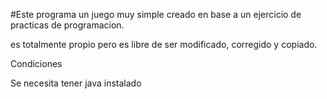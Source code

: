 #Este programa un juego muy simple creado en base a un ejercicio de practicas de programacion.

es totalmente propio pero es libre de ser modificado, corregido y copiado.

Condiciones 

Se necesita tener java instalado
